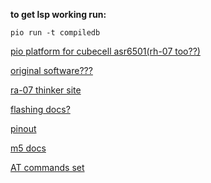 **to get lsp working run:**

    pio run -t compiledb

[pio platform for cubecell asr6501(rh-07 too??)](https://github.com/HelTecAutomation/platform-heltec-cubecell/tree/develop)

[original software???](https://github.com/asrlora/alios-asr-lora/tree/master/projects/Creator/ASR6501)

[ra-07 thinker site](https://docs.ai-thinker.com/en/lorawan)

[flashing docs?](https://www.hoperf.com/uploads/ASR6501DevelopmentBoardQuickStart_1695629837.pdf)

[pinout](https://botland.store/img/art/inne/17995_10.jpg)

[m5 docs](https://docs.m5stack.com/en/module/comx_lorawan868_2.0)

[AT commands set](https://m5stack.oss-cn-shenzhen.aliyuncs.com/resource/docs/datasheet/unit/lorawan/ASR650X%20AT%20Command%20Introduction-20190605.pdf)
